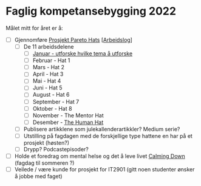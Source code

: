 # Faglig kompetansebygging 2022

Målet mitt for året er å:
- [ ] Gjennomføre [Prosjekt Pareto Hats](/projects/pareto-hats) [[Arbeidslog](/projects/pareto-hats/progress)]
  - [ ] De 11 arbeidsdelene
    - [ ] [Januar - utforske hvilke tema å utforske](/projects/pareto-hats/the-hats)
    - [ ] Februar - Hat 1
    - [ ] Mars - Hat 2
    - [ ] April - Hat 3
    - [ ] Mai - Hat 4
    - [ ] Juni - Hat 5
    - [ ] August - Hat 6
    - [ ] September - Hat 7
    - [ ] Oktober - Hat 8
    - [ ] November - The Mentor Hat
    - [ ] Desember - [The Human Hat](/projects/pareto-hats/the-human-hat)
  - [ ] Publisere artikklene som julekallenderartikkler? Medium serie?
  - [ ] Utstilling på fagdagen med de forskjellige type hattene en har på et prosjekt (høsten?)
  - [ ] Drypp? Podcastepisoder?
- [ ] Holde et foredrag om mental helse og det å leve livet [Calming Down](/articles/calming-down) (fagdag til sommeren ?)
- [ ] Veilede / være kunde for prosjekt for IT2901 (gitt noen studenter ønsker å jobbe med faget)
